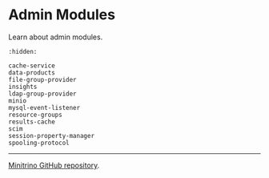 # Admin Modules

Learn about admin modules.

```{toctree}
:hidden:

cache-service
data-products
file-group-provider
insights
ldap-group-provider
minio
mysql-event-listener
resource-groups
results-cache
scim
session-property-manager
spooling-protocol
```

______________________________________________________________________

[Minitrino GitHub repository](https://github.com/jefflester/minitrino).
